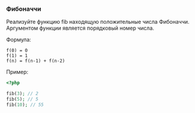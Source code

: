 ### Фибоначчи

Реализуйте функцию fib находящую положительные числа Фибоначчи. 
Аргументом функции является порядковый номер числа.

Формула:
```
f(0) = 0
f(1) = 1
f(n) = f(n-1) + f(n-2)
```

Пример:

```php
<?php

fib(3); // 2
fib(5); // 5
fib(10); // 55
```